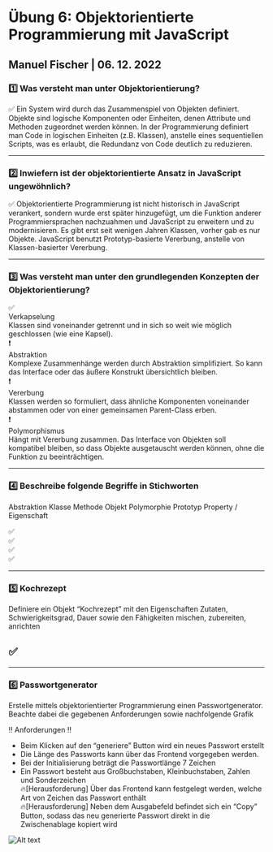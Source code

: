 # Übung 6: Objektorientierte Programmierung mit JavaScript

## Manuel Fischer | 06. 12. 2022

### :one: Was versteht man unter Objektorientierung?

:white_check_mark: Ein System wird durch das Zusammenspiel von Objekten definiert. Objekte sind logische Komponenten oder Einheiten, denen Attribute und Methoden zugeordnet werden können.
In der Programmierung definiert man Code in logischen Einheiten (z.B. Klassen), anstelle eines sequentiellen Scripts, was es erlaubt, die Redundanz von Code deutlich zu reduzieren.

---

### :two: Inwiefern ist der objektorientierte Ansatz in JavaScript ungewöhnlich?

:white_check_mark: Objektorientierte Programmierung ist nicht historisch in JavaScript verankert, sondern wurde erst später hinzugefügt, um die Funktion anderer Programmiersprachen nachzuahmen und JavaScript zu erweitern und zu modernisieren.
Es gibt erst seit wenigen Jahren Klassen, vorher gab es nur Objekte. JavaScript benutzt Prototyp-basierte Vererbung, anstelle von Klassen-basierter Vererbung.

---

### :three: Was versteht man unter den grundlegenden Konzepten der Objektorientierung?

:white_check_mark: <br>Verkapselung<br>
Klassen sind voneinander getrennt und in sich so weit wie möglich geschlossen (wie eine Kapsel).<br>
:heavy_exclamation_mark: <br>Abstraktion<br>
Komplexe Zusammenhänge werden durch Abstraktion simplifiziert. So kann das Interface oder das äußere Konstrukt übersichtlich bleiben.<br>
:heavy_exclamation_mark: <br>Vererbung<br>
Klassen werden so formuliert, dass ähnliche Komponenten voneinander abstammen oder von einer gemeinsamen Parent-Class erben.<br>
:heavy_exclamation_mark: <br>Polymorphismus<br>
Hängt mit Vererbung zusammen. Das Interface von Objekten soll kompatibel bleiben, so dass Objekte ausgetauscht werden können, ohne die Funktion zu beeinträchtigen.

---

### :four: Beschreibe folgende Begriffe in Stichworten

Abstraktion
Klasse
Methode
Objekt
Polymorphie
Prototyp
Property / Eigenschaft

:white_check_mark:<br>
:white_check_mark:<br>
:white_check_mark:<br>
:white_check_mark:<br>

---

### :five: Kochrezept

Definiere ein Objekt “Kochrezept” mit den Eigenschaften Zutaten, Schwierigkeitsgrad, Dauer sowie den Fähigkeiten mischen, zubereiten, anrichten

## :white_check_mark:

---

### :six: Passwortgenerator

Erstelle mittels objektorientierter Programmierung einen Passwortgenerator. Beachte dabei die gegebenen Anforderungen sowie nachfolgende Grafik

:bangbang: Anforderungen :bangbang:

- Beim Klicken auf den “generiere” Button wird ein neues Passwort erstellt
- Die Länge des Passworts kann über das Frontend vorgegeben werden.
- Bei der Initialisierung beträgt die Passwortlänge 7 Zeichen
- Ein Passwort besteht aus Großbuchstaben, Kleinbuchstaben, Zahlen und Sonderzeichen <br>
  :fire:[Herausforderung] Über das Frontend kann festgelegt werden, welche Art von Zeichen das Passwort enthält <br>
  :fire:[Herausforderung] Neben dem Ausgabefeld befindet sich ein “Copy” Button, sodass das neu generierte Passwort direkt in die Zwischenablage kopiert wird

![Alt text](./img/protoPass.png)
